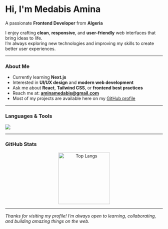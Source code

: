 # Hi, I'm **Medabis Amina**  
 A passionate **Frontend Developer** from **Algeria**

I enjoy crafting **clean**, **responsive**, and **user-friendly** web interfaces that bring ideas to life.  
I’m always exploring new technologies and improving my skills to create better user experiences.

---

### About Me
-  Currently learning **Next.js** 
-  Interested in **UI/UX design** and **modern web development**  
-  Ask me about **React**, **Tailwind CSS**, or **frontend best practices**  
-  Reach me at: **[aminamedabis@gmail.com](mailto:aminamedabis@gmail.com)**  
-  Most of my projects are available here on my [GitHub profile](https://github.com/MedabisAmina)

---

### Languages & Tools
<p align="left">
  <img src="https://skillicons.dev/icons?i=react,tailwind,js,html,css,git,figma,vscode,python,php" />
</p>

---

### GitHub Stats
<p align="center">
  <img src="https://github-readme-stats.vercel.app/api/top-langs/?username=MedabisAmina&layout=compact&theme=tokyonight" alt="Top Langs" height="165" />
</p>

---
 *Thanks for visiting my profile! I’m always open to learning, collaborating, and building amazing things on the web.*


